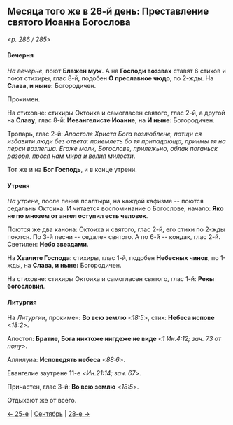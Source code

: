 
## Месяца того же в 26-й день: Преставление святого Иоанна Богослова

<*p. 286 / 285*>

#### Вечерня

*На вечерне*, поют **Блажен муж**. А на **Господи воззвах** ставят 6 стихов и поют стихиры, глас 8-й, 
подобен **О преславное чюдо**, по 2-жды. На **Слава, и ныне:** Богородичен.
 
Прокимен. 
 
На стиховне: стихиры Октоиха и самогласен святого, глас 2-й, а другой на **Славу**, глас 8-й: 
**Иевангелисте Иоанне**, на **И ныне:** Богородичен.

Тропарь, глас 2-й: *Апостоле Христа Бога возлюблене, потщи ся избавити люди без ответа: приемлеть бо тя 
припадающа, приимы тя на перси возлегша. Егоже моли, Богослове, прилежьно, облак поганьск разоря, прося 
нам мира и велия милости*. 

Тот же и на **Бог Господь**, и в конце утрени. 

#### Утреня

*На утрене*, после пения псалтыри, на каждой кафизме -- поются седальны Октоиха. 
И читается воспоминание о Богослове, начало: **Яко не по мнозем от ангел оступил есть человек**.  

Поются же два канона: Октоиха и святого, глас 2-й, его стихи по 2-жды поются. 
По 3-й песни -- седален святого. 
А по 6-й -- кондак, глас 2-й. 
Светилен: **Небо звездами**.

На **Хвалите Господа**: стихиры, глас 1-й, подобен **Небесных чинов**, по 1-жды, на **Слава, и ныне:** 
Богородичен. 

На стиховне: стихиры Октоиха и самогласен святого, глас 1-й: **Рекы богословия**.

#### Литургия

На *Литургии*, прокимен: **Во всю землю** <*18:5*>, стих: **Небеса испове** <*18:2*>. 

Апостол: **Братие, Бога никтоже нигдеже не виде** <*1 Ин.4:12; зач. 73 от полу*>. 

Аллилуиа: **Исповедять небеса** <*88:6*>. 

Евангелие заутрене 11-е <*Ин.21:14; зач. 67*>.

Причастен, глас 3-й: **Во всю землю** <*18:5*>.

Отдыхают же от всего. 

[← 25-е](09_25_AST.ru.md) | [Сентябрь](README.md#26-й) | [28-е →](09_28_AST.ru.md)
